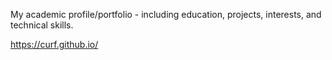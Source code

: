 My academic profile/portfolio - including education, projects, interests, and technical skills.

https://curf.github.io/
